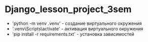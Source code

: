 # Django_lesson_project_3sem

- 'python -m venv .venv' - создание виртуального окружения
- '.venv\Scripts\activate' - активация виртуального окружения
- 'pip install -r requirements.txt' - установка зависимостей